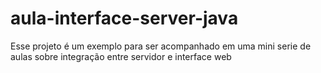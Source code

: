 # aula-interface-server-java
Esse projeto é um exemplo para ser acompanhado em uma mini serie de aulas sobre integração entre servidor e interface web
